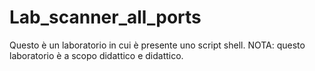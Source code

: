# Lab_scanner_all_ports
Questo è un laboratorio in cui è presente uno script shell. NOTA: questo laboratorio è a scopo didattico e didattico.
